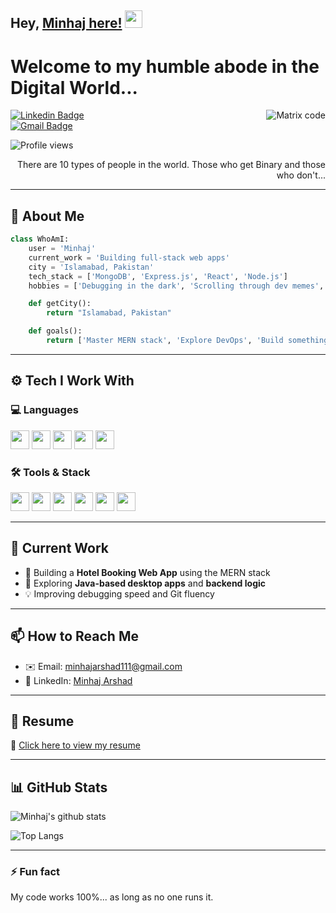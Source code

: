
## Hey, [Minhaj here!](#) <img src="https://media.giphy.com/media/hvRJCLFzcasrR4ia7z/giphy.gif" width="28px" height="28px">

<h1>Welcome to my humble abode in the Digital World...</h1>

<img src='https://github.com/MarikIshtar007/MarikIshtar007/blob/master/images/matrix.gif' alt='Matrix code' align='right'/>

[![Linkedin Badge](https://img.shields.io/badge/-Minhaj-blue?style=flat-square&logo=Linkedin&logoColor=white&link=https://www.linkedin.com/in/minhaj-arshad-8aa522372/)](https://www.linkedin.com/in/minhaj-arshad-8aa522372/)  
[![Gmail Badge](https://img.shields.io/badge/-minhajarshad111@gmail.com-c14438?style=flat-square&logo=Gmail&logoColor=white&link=mailto:minhajarshad111@gmail.com)](mailto:minhajarshad111@gmail.com)

<p align="left"> <img src="https://komarev.com/ghpvc/?username=Minhajjj&label=Profile%20views&color=0e75b6&style=flat-square" alt="Profile views" /> </p>

<div style="text-align: right">There are 10 types of people in the world. Those who get Binary and those who don't...</div>

---

## 🧠 About Me

```python
class WhoAmI:
    user = 'Minhaj'
    current_work = 'Building full-stack web apps'
    city = 'Islamabad, Pakistan'
    tech_stack = ['MongoDB', 'Express.js', 'React', 'Node.js']
    hobbies = ['Debugging in the dark', 'Scrolling through dev memes', 'Building side projects at 2AM']

    def getCity():
        return "Islamabad, Pakistan"

    def goals():
        return ['Master MERN stack', 'Explore DevOps', 'Build something awesome']
```

---

## ⚙️ Tech I Work With

### 💻 Languages
<img src='https://cdn.jsdelivr.net/gh/devicons/devicon/icons/html5/html5-original.svg' width='30'/> <img src='https://cdn.jsdelivr.net/gh/devicons/devicon/icons/css3/css3-original.svg' width='30'/> <img src='https://cdn.jsdelivr.net/gh/devicons/devicon/icons/javascript/javascript-original.svg' width='30'/> <img src='https://cdn.jsdelivr.net/gh/devicons/devicon/icons/java/java-original.svg' width='30'/> <img src='https://cdn.jsdelivr.net/gh/devicons/devicon/icons/cplusplus/cplusplus-original.svg' width='30'/>


### 🛠️ Tools & Stack
<img src='https://cdn.jsdelivr.net/gh/devicons/devicon/icons/nodejs/nodejs-original.svg' width='30'/> <img src='https://cdn.jsdelivr.net/gh/devicons/devicon/icons/react/react-original.svg' width='30'/> <img src='https://cdn.jsdelivr.net/gh/devicons/devicon/icons/git/git-original.svg' width='30'/> <img src='https://cdn.jsdelivr.net/gh/devicons/devicon/icons/mongodb/mongodb-original.svg' width='30'/> <img src='https://cdn.jsdelivr.net/gh/devicons/devicon/icons/mysql/mysql-original.svg' width='30'/> <img src='https://cdn.jsdelivr.net/gh/devicons/devicon/icons/express/express-original.svg' width='30'/>


---

## 🚀 Current Work

- 🏨 Building a **Hotel Booking Web App** using the MERN stack
- 🤖 Exploring **Java-based desktop apps** and **backend logic**
- 💡 Improving debugging speed and Git fluency

---

## 📫 How to Reach Me

- ✉️ Email: [minhajarshad111@gmail.com](mailto:minhajarshad111@gmail.com)  
- 💼 LinkedIn: [Minhaj Arshad](https://www.linkedin.com/in/minhaj-arshad-8aa522372/)  

---

## 📄 Resume

📎 [Click here to view my resume](https://github.com/Minhajjj/Minhajjj/blob/main/Minhaj_CV.pdf)

---

## 📊 GitHub Stats

![Minhaj's github stats](https://github-readme-stats.vercel.app/api?username=Minhajjj&show_icons=true&theme=default&hide=issues&count_private=true&custom_title=My%20GitHub%20Stats&line_height=24&hide_rank=false)

![Top Langs](https://github-readme-stats.vercel.app/api/top-langs/?username=Minhajjj&layout=compact&langs_count=6&hide=Jupyter%20Notebook,java,cpp,python&theme=default)

---

### ⚡ Fun fact  
My code works 100%... as long as no one runs it.
